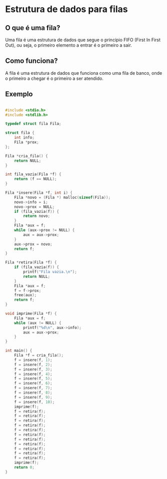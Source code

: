 # Estrutura de dados para filas 

## O que é uma fila?

Uma fila é uma estrutura de dados que segue o princípio FIFO (First In First Out), ou seja, o primeiro elemento a entrar é o primeiro a sair.

## Como funciona?

A fila é uma estrutura de dados que funciona como uma fila de banco, onde o primeiro a chegar é o primeiro a ser atendido.

## Exemplo

```c 

#include <stdio.h>
#include <stdlib.h>

typedef struct fila Fila;

struct fila {
    int info;
    Fila *prox;
};

Fila *cria_fila() {
    return NULL;
}

int fila_vazia(Fila *f) {
    return (f == NULL);
}       

Fila *insere(Fila *f, int i) {
    Fila *novo = (Fila *) malloc(sizeof(Fila));
    novo->info = i;
    novo->prox = NULL;
    if (fila_vazia(f)) {
        return novo;
    }
    Fila *aux = f;
    while (aux->prox != NULL) {
        aux = aux->prox;
    }
    aux->prox = novo;
    return f;
}

Fila *retira(Fila *f) {
    if (fila_vazia(f)) {
        printf("Fila vazia.\n");
        return NULL;
    }
    Fila *aux = f;
    f = f->prox;
    free(aux);
    return f;
}

void imprime(Fila *f) {
    Fila *aux = f;
    while (aux != NULL) {
        printf("%d\n", aux->info);
        aux = aux->prox;
    }
}

int main() {
    Fila *f = cria_fila();
    f = insere(f, 1);
    f = insere(f, 2);
    f = insere(f, 3);
    f = insere(f, 4);
    f = insere(f, 5);
    f = insere(f, 6);
    f = insere(f, 7);
    f = insere(f, 8);
    f = insere(f, 9);
    f = insere(f, 10);
    imprime(f);
    f = retira(f);
    f = retira(f);
    f = retira(f);
    f = retira(f);
    f = retira(f);
    f = retira(f);
    f = retira(f);
    f = retira(f);
    f = retira(f);
    f = retira(f);
    f = retira(f);
    imprime(f);
    return 0;
}

```
